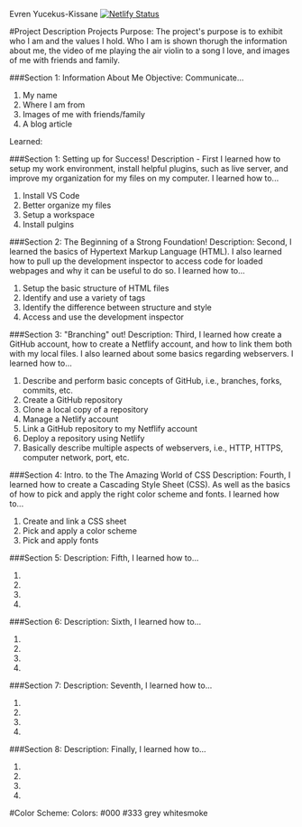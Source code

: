 Evren Yucekus-Kissane
[![Netlify Status](https://api.netlify.com/api/v1/badges/2557a18b-6276-47b4-9de1-4da1ee9470d1/deploy-status)](https://app.netlify.com/sites/awesomeman/deploys)

<!--
#About The Project
The project is a personal website for me, Evren Yucekus-Kissane. It exhibits:
<ol>
    <li>Information about me</li>
    <li>A video of me playing the air violin in synchrony with Antonio Vivaldi's Violin Concerto</li>
    <li>Images of me with friends/family</li>
    <li>A blog article</li>
</ol>
-->

#Project Description
Projects Purpose: The project's purpose is to exhibit who I am and the values I hold. Who I am is shown thorugh the information about me, the video of me playing the air violin to a song I love, and images of me with friends and family.

###Section 1: Information About Me
Objective: Communicate...
<ol>
    <li>My name</li>
    <li>Where I am from</li>
    <li>Images of me with friends/family</li>
    <li>A blog article</li>
</ol>

Learned:

###Section 1: Setting up for Success!
    Description - First I learned how to setup my work environment, install helpful plugins, such as live server, and improve my organization for my files on my computer.
    I learned how to...
<ol>
    <li>Install VS Code</li>
    <li>Better organize my files</li>
    <li>Setup a workspace</li>
    <li>Install pulgins</li>
</ol>
###Section 2: The Beginning of a Strong Foundation!
    Description: Second, I learned the basics of Hypertext Markup Language (HTML). I also learned how to pull up the development inspector to access code for loaded webpages and why it can be useful to do so.
    I learned how to...
<ol>
    <li>Setup the basic structure of HTML files</li>
    <li>Identify and use a variety of tags</li>
    <li>Identify the difference between structure and style</li>
    <li>Access and use the development inspector</li>
</ol>

###Section 3: "Branching" out!
    Description: Third, I learned how create a GitHub account, how to create a Netflify account, and how to link them both with my local files. I also learned about some basics regarding webservers.
    I learned how to...
<ol>
    <li>Describe and perform basic concepts of GitHub, i.e., branches, forks, commits, etc.</li>
    <li>Create a GitHub repository</li>
    <li>Clone a local copy of a repository</li>
    <li>Manage a Netlify account</li>
    <li>Link a GitHub repository to my Netflify account</li>
    <li>Deploy a repository using Netlify</li>
    <li>Basically describe multiple aspects of webservers, i.e., HTTP, HTTPS, computer network, port, etc.</li>
</ol>

###Section 4: Intro. to the The Amazing World of CSS
    Description: Fourth, I learned how to create a Cascading Style Sheet (CSS). As well as the basics of how to pick and apply the right color scheme and fonts.
    I learned how to...
<ol>
    <li>Create and link a CSS sheet</li>
    <li>Pick and apply a color scheme</li>
    <li>Pick and apply fonts</li>
</ol>

###Section 5:
    Description: Fifth,
    I learned how to...
<ol>
    <li></li>
    <li></li>
    <li></li>
    <li></li>
</ol>

###Section 6:
    Description: Sixth,
    I learned how to...
<ol>
    <li></li>
    <li></li>
    <li></li>
    <li></li>
</ol>

###Section 7:
    Description: Seventh,
    I learned how to...
<ol>
    <li></li>
    <li></li>
    <li></li>
    <li></li>
</ol>

###Section 8:
    Description: Finally,
    I learned how to...
<ol>
    <li></li>
    <li></li>
    <li></li>
    <li></li>
</ol>

#Color Scheme:
Colors: #000 #333 grey whitesmoke
